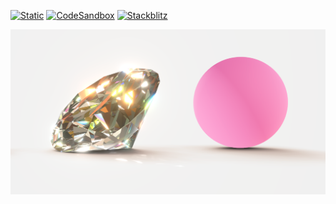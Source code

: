 [![Static](https://img.shields.io/badge/demo-%23646CFF.svg?logo=html5&logoColor=white)](https://pmndrs.github.io/examples/diamond-refraction)
[![CodeSandbox](https://img.shields.io/badge/codesandbox-040404?logo=codesandbox&logoColor=DBDBDB)](https://codesandbox.io/s/github/pmndrs/examples/tree/main/apps/diamond-refraction)
[![Stackblitz](https://img.shields.io/badge/stackblitz-fff?logo=Stackblitz&logoColor=1389FD)](https://stackblitz.com/github/pmndrs/examples/tree/main/apps/diamond-refraction)

![](thumbnail.png)

